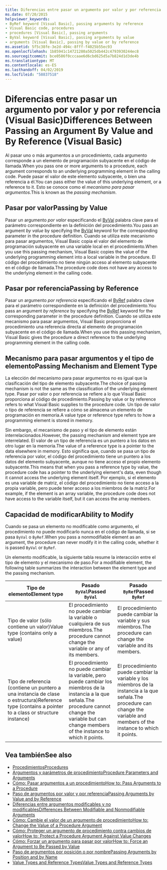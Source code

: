 ```yaml
---
title: Diferencias entre pasar un argumento por valor y por referencia (Visual Basic)
ms.date: 07/20/2015
helpviewer_keywords:
- ByRef keyword [Visual Basic], passing arguments by reference
- Visual Basic code, procedures
- procedures [Visual Basic], passing arguments
- ByVal keyword [Visual Basic], passing arguments by value
- arguments [Visual Basic], passing by value or by reference
ms.assetid: 5f5c38fe-3e2d-494c-8fff-f4025b55ec93
ms.openlocfilehash: 1b85941c14721280a5025db442c4793930244ec8
ms.sourcegitcommit: bce0586f0cccaae6d6cbd625d5a7b824d1d3de4b
ms.translationtype: MT
ms.contentlocale: es-ES
ms.lasthandoff: 04/02/2019
ms.locfileid: "58837518"
---
```

# <a name="differences-between-passing-an-argument-by-value-and-by-reference-visual-basic"></a><span data-ttu-id="c102e-102">Diferencias entre pasar un argumento por valor y por referencia (Visual Basic)</span><span class="sxs-lookup"><span data-stu-id="c102e-102">Differences Between Passing an Argument By Value and By Reference (Visual Basic)</span></span>
<span data-ttu-id="c102e-103">Al pasar uno o más argumentos a un procedimiento, cada argumento corresponde a un elemento de programación subyacente en el código de llamada.</span><span class="sxs-lookup"><span data-stu-id="c102e-103">When you pass one or more arguments to a procedure, each argument corresponds to an underlying programming element in the calling code.</span></span> <span data-ttu-id="c102e-104">Puede pasar el valor de este elemento subyacente, o bien una referencia a él.</span><span class="sxs-lookup"><span data-stu-id="c102e-104">You can pass either the value of this underlying element, or a reference to it.</span></span> <span data-ttu-id="c102e-105">Esto se conoce como el *mecanismo para pasar argumentos*.</span><span class="sxs-lookup"><span data-stu-id="c102e-105">This is known as the *passing mechanism*.</span></span>  
  
## <a name="passing-by-value"></a><span data-ttu-id="c102e-106">Pasar por valor</span><span class="sxs-lookup"><span data-stu-id="c102e-106">Passing by Value</span></span>  
 <span data-ttu-id="c102e-107">Pasar un argumento *por valor* especificando el [ByVal](../../../../visual-basic/language-reference/modifiers/byval.md) palabra clave para el parámetro correspondiente en la definición del procedimiento.</span><span class="sxs-lookup"><span data-stu-id="c102e-107">You pass an argument *by value* by specifying the [ByVal](../../../../visual-basic/language-reference/modifiers/byval.md) keyword for the corresponding parameter in the procedure definition.</span></span> <span data-ttu-id="c102e-108">Cuando se utiliza este mecanismo para pasar argumentos, Visual Basic copia el valor del elemento de programación subyacente en una variable local en el procedimiento.</span><span class="sxs-lookup"><span data-stu-id="c102e-108">When you use this passing mechanism, Visual Basic copies the value of the underlying programming element into a local variable in the procedure.</span></span> <span data-ttu-id="c102e-109">El código del procedimiento no tiene ningún acceso al elemento subyacente en el código de llamada.</span><span class="sxs-lookup"><span data-stu-id="c102e-109">The procedure code does not have any access to the underlying element in the calling code.</span></span>  
  
## <a name="passing-by-reference"></a><span data-ttu-id="c102e-110">Pasar por referencia</span><span class="sxs-lookup"><span data-stu-id="c102e-110">Passing by Reference</span></span>  
 <span data-ttu-id="c102e-111">Pasar un argumento *por referencia* especificando el [ByRef](../../../../visual-basic/language-reference/modifiers/byref.md) palabra clave para el parámetro correspondiente en la definición del procedimiento.</span><span class="sxs-lookup"><span data-stu-id="c102e-111">You pass an argument *by reference* by specifying the [ByRef](../../../../visual-basic/language-reference/modifiers/byref.md) keyword for the corresponding parameter in the procedure definition.</span></span> <span data-ttu-id="c102e-112">Cuando se utiliza este mecanismo para pasar argumentos, Visual Basic proporciona el procedimiento una referencia directa al elemento de programación subyacente en el código de llamada.</span><span class="sxs-lookup"><span data-stu-id="c102e-112">When you use this passing mechanism, Visual Basic gives the procedure a direct reference to the underlying programming element in the calling code.</span></span>  
  
## <a name="passing-mechanism-and-element-type"></a><span data-ttu-id="c102e-113">Mecanismo para pasar argumentos y el tipo de elemento</span><span class="sxs-lookup"><span data-stu-id="c102e-113">Passing Mechanism and Element Type</span></span>  
 <span data-ttu-id="c102e-114">La elección del mecanismo para pasar argumentos no es igual que la clasificación del tipo de elemento subyacente.</span><span class="sxs-lookup"><span data-stu-id="c102e-114">The choice of passing mechanism is not the same as the classification of the underlying element type.</span></span> <span data-ttu-id="c102e-115">Pasar por valor o por referencia se refiere a lo que Visual Basic proporciona al código de procedimiento.</span><span class="sxs-lookup"><span data-stu-id="c102e-115">Passing by value or by reference refers to what Visual Basic supplies to the procedure code.</span></span> <span data-ttu-id="c102e-116">Un tipo de valor o tipo de referencia se refiere a cómo se almacena un elemento de programación en memoria.</span><span class="sxs-lookup"><span data-stu-id="c102e-116">A value type or reference type refers to how a programming element is stored in memory.</span></span>  
  
 <span data-ttu-id="c102e-117">Sin embargo, el mecanismo de paso y el tipo de elemento están interrelacionados.</span><span class="sxs-lookup"><span data-stu-id="c102e-117">However, the passing mechanism and element type are interrelated.</span></span> <span data-ttu-id="c102e-118">El valor de un tipo de referencia es un puntero a los datos en otro lugar en la memoria.</span><span class="sxs-lookup"><span data-stu-id="c102e-118">The value of a reference type is a pointer to the data elsewhere in memory.</span></span> <span data-ttu-id="c102e-119">Esto significa que, cuando se pasa un tipo de referencia por valor, el código del procedimiento tiene un puntero a los datos del elemento subyacente, aunque no tiene acceso el propio elemento subyacente.</span><span class="sxs-lookup"><span data-stu-id="c102e-119">This means that when you pass a reference type by value, the procedure code has a pointer to the underlying element's data, even though it cannot access the underlying element itself.</span></span> <span data-ttu-id="c102e-120">Por ejemplo, si el elemento es una variable de matriz, el código del procedimiento no tiene acceso a la propia variable, pero puede tener acceso a los miembros de la matriz.</span><span class="sxs-lookup"><span data-stu-id="c102e-120">For example, if the element is an array variable, the procedure code does not have access to the variable itself, but it can access the array members.</span></span>  
  
## <a name="ability-to-modify"></a><span data-ttu-id="c102e-121">Capacidad de modificar</span><span class="sxs-lookup"><span data-stu-id="c102e-121">Ability to Modify</span></span>  
 <span data-ttu-id="c102e-122">Cuando se pasa un elemento no modificable como argumento, el procedimiento no puede modificarlo nunca en el código de llamada, si se pasa `ByVal` o `ByRef`.</span><span class="sxs-lookup"><span data-stu-id="c102e-122">When you pass a nonmodifiable element as an argument, the procedure can never modify it in the calling code, whether it is passed `ByVal` or `ByRef`.</span></span>  
  
 <span data-ttu-id="c102e-123">Un elemento modificable, la siguiente tabla resume la interacción entre el tipo de elemento y el mecanismo de paso.</span><span class="sxs-lookup"><span data-stu-id="c102e-123">For a modifiable element, the following table summarizes the interaction between the element type and the passing mechanism.</span></span>  
  
|<span data-ttu-id="c102e-124">Tipo de elemento</span><span class="sxs-lookup"><span data-stu-id="c102e-124">Element type</span></span>|<span data-ttu-id="c102e-125">Pasado `ByVal`</span><span class="sxs-lookup"><span data-stu-id="c102e-125">Passed `ByVal`</span></span>|<span data-ttu-id="c102e-126">Pasado `ByRef`</span><span class="sxs-lookup"><span data-stu-id="c102e-126">Passed `ByRef`</span></span>|  
|------------------|--------------------|--------------------|  
|<span data-ttu-id="c102e-127">Tipo de valor (sólo contiene un valor)</span><span class="sxs-lookup"><span data-stu-id="c102e-127">Value type (contains only a value)</span></span>|<span data-ttu-id="c102e-128">El procedimiento no puede cambiar la variable o cualquiera de sus miembros.</span><span class="sxs-lookup"><span data-stu-id="c102e-128">The procedure cannot change the variable or any of its members.</span></span>|<span data-ttu-id="c102e-129">El procedimiento puede cambiar la variable y sus miembros.</span><span class="sxs-lookup"><span data-stu-id="c102e-129">The procedure can change the variable and its members.</span></span>|  
|<span data-ttu-id="c102e-130">Tipo de referencia (contiene un puntero a una instancia de clase o estructura)</span><span class="sxs-lookup"><span data-stu-id="c102e-130">Reference type (contains a pointer to a class or structure instance)</span></span>|<span data-ttu-id="c102e-131">El procedimiento no puede cambiar la variable, pero puede cambiar los miembros de la instancia a la que señala.</span><span class="sxs-lookup"><span data-stu-id="c102e-131">The procedure cannot change the variable but can change members of the instance to which it points.</span></span>|<span data-ttu-id="c102e-132">El procedimiento puede cambiar la variable y los miembros de la instancia a la que señala.</span><span class="sxs-lookup"><span data-stu-id="c102e-132">The procedure can change the variable and members of the instance to which it points.</span></span>|  
  
## <a name="see-also"></a><span data-ttu-id="c102e-133">Vea también</span><span class="sxs-lookup"><span data-stu-id="c102e-133">See also</span></span>

- [<span data-ttu-id="c102e-134">Procedimientos</span><span class="sxs-lookup"><span data-stu-id="c102e-134">Procedures</span></span>](./index.md)
- [<span data-ttu-id="c102e-135">Argumentos y parámetros de procedimiento</span><span class="sxs-lookup"><span data-stu-id="c102e-135">Procedure Parameters and Arguments</span></span>](./procedure-parameters-and-arguments.md)
- [<span data-ttu-id="c102e-136">Cómo: Pasar argumentos a un procedimiento</span><span class="sxs-lookup"><span data-stu-id="c102e-136">How to: Pass Arguments to a Procedure</span></span>](./how-to-pass-arguments-to-a-procedure.md)
- [<span data-ttu-id="c102e-137">Paso de argumentos por valor y por referencia</span><span class="sxs-lookup"><span data-stu-id="c102e-137">Passing Arguments by Value and by Reference</span></span>](./passing-arguments-by-value-and-by-reference.md)
- [<span data-ttu-id="c102e-138">Diferencias entre argumentos modificables y no modificables</span><span class="sxs-lookup"><span data-stu-id="c102e-138">Differences Between Modifiable and Nonmodifiable Arguments</span></span>](./differences-between-modifiable-and-nonmodifiable-arguments.md)
- [<span data-ttu-id="c102e-139">Cómo: Cambie el valor de un argumento de procedimiento</span><span class="sxs-lookup"><span data-stu-id="c102e-139">How to: Change the Value of a Procedure Argument</span></span>](./how-to-change-the-value-of-a-procedure-argument.md)
- [<span data-ttu-id="c102e-140">Cómo: Proteger un argumento de procedimiento contra cambios de valor</span><span class="sxs-lookup"><span data-stu-id="c102e-140">How to: Protect a Procedure Argument Against Value Changes</span></span>](./how-to-protect-a-procedure-argument-against-value-changes.md)
- [<span data-ttu-id="c102e-141">Cómo: Forzar un argumento para pasar por valor</span><span class="sxs-lookup"><span data-stu-id="c102e-141">How to: Force an Argument to Be Passed by Value</span></span>](./how-to-force-an-argument-to-be-passed-by-value.md)
- [<span data-ttu-id="c102e-142">Paso de argumentos por posición o por nombre</span><span class="sxs-lookup"><span data-stu-id="c102e-142">Passing Arguments by Position and by Name</span></span>](./passing-arguments-by-position-and-by-name.md)
- [<span data-ttu-id="c102e-143">Value Types and Reference Types</span><span class="sxs-lookup"><span data-stu-id="c102e-143">Value Types and Reference Types</span></span>](../../../../visual-basic/programming-guide/language-features/data-types/value-types-and-reference-types.md)
